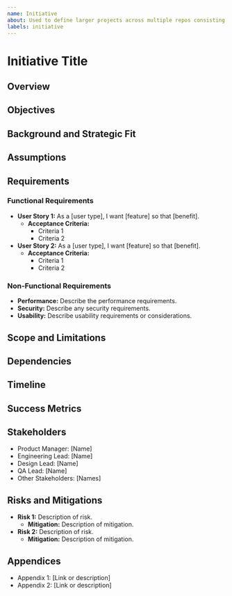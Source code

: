 ```yaml
---
name: Initiative
about: Used to define larger projects across multiple repos consisting of multiple issues.
labels: initiative
---
```


# Initiative Title

## Overview
<!-- Provide a brief overview of the epic, including the main goal and why it's important. -->

## Objectives
<!-- List the objectives and goals that this epic aims to achieve. -->

## Background and Strategic Fit
<!-- Explain the background of the epic and how it fits into the overall strategy and goals of the product. -->

## Assumptions
<!-- List any assumptions that are being made that affect this epic. -->

## Requirements

### Functional Requirements
<!-- Detail the functional requirements. Break these down into user stories or smaller tasks if necessary. -->
- **User Story 1:** As a [user type], I want [feature] so that [benefit].
  - **Acceptance Criteria:**
    - Criteria 1
    - Criteria 2
- **User Story 2:** As a [user type], I want [feature] so that [benefit].
  - **Acceptance Criteria:**
    - Criteria 1
    - Criteria 2

### Non-Functional Requirements
<!-- Detail the non-functional requirements such as performance, security, and usability. -->
- **Performance:** Describe the performance requirements.
- **Security:** Describe any security requirements.
- **Usability:** Describe usability requirements or considerations.

## Scope and Limitations
<!-- Define the scope of the epic and any limitations or exclusions. -->

## Dependencies
<!-- List any dependencies that must be in place for this epic to be completed. -->

## Timeline
<!-- Provide a high-level timeline for the completion of this epic. -->

## Success Metrics
<!-- Define how success will be measured for this epic. -->

## Stakeholders
<!-- List the stakeholders involved in this epic. -->
- Product Manager: [Name]
- Engineering Lead: [Name]
- Design Lead: [Name]
- QA Lead: [Name]
- Other Stakeholders: [Names]

## Risks and Mitigations
<!-- Identify potential risks and how they will be mitigated. -->
- **Risk 1:** Description of risk.
  - **Mitigation:** Description of mitigation.
- **Risk 2:** Description of risk.
  - **Mitigation:** Description of mitigation.

## Appendices
<!-- Include any additional information, such as mockups, diagrams, or links to related documents. -->
- Appendix 1: [Link or description]
- Appendix 2: [Link or description]

